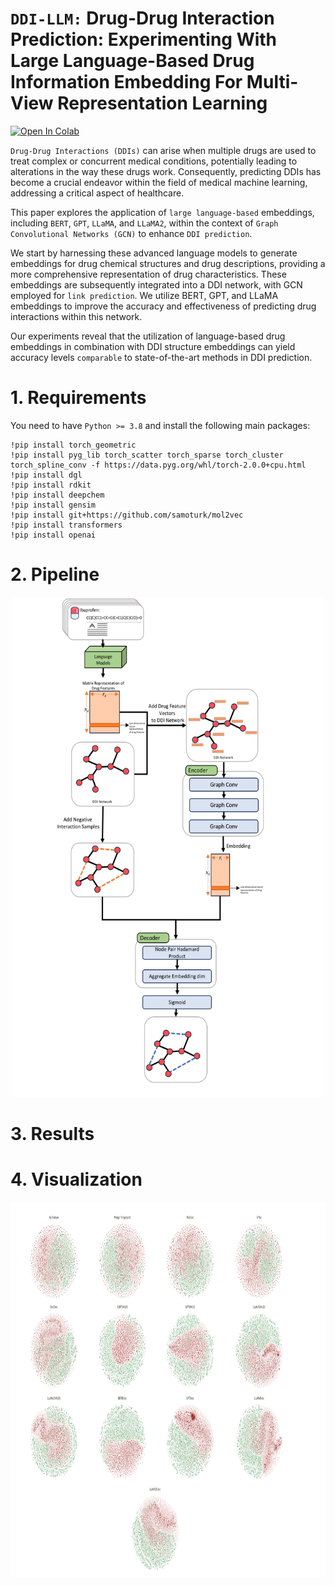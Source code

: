 # `DDI-LLM:` Drug-Drug Interaction Prediction: Experimenting With Large Language-Based Drug Information Embedding For Multi-View Representation Learning
[![Open In Colab](https://colab.research.google.com/assets/colab-badge.svg)](https://colab.research.google.com/drive/1qoXDJjS__UNPf93rh6i-HtLQlo0sFXoC?usp=sharing)

`Drug-Drug Interactions (DDIs)` can arise when multiple drugs are used to treat complex or concurrent medical conditions, potentially leading to alterations in the way these drugs work. Consequently, predicting DDIs has become a crucial endeavor within the field of medical machine learning, addressing a critical aspect of healthcare.

This paper explores the application of `large language-based` embeddings, including `BERT`, `GPT`, `LLaMA`, and `LLaMA2`, within the context of `Graph Convolutional Networks (GCN)` to enhance `DDI prediction`.

We start by harnessing these advanced language models to generate embeddings for drug chemical structures and drug descriptions, providing a more comprehensive representation of drug characteristics. These embeddings are subsequently integrated into a DDI network, with GCN employed for `link prediction`. We utilize BERT, GPT, and LLaMA embeddings to improve the accuracy and effectiveness of predicting drug interactions within this network.

Our experiments reveal that the utilization of language-based drug embeddings in combination with DDI structure embeddings can yield accuracy levels `comparable` to state-of-the-art methods in DDI prediction.



# 1. Requirements
You need to have `Python >= 3.8` and install the following main packages:
```
!pip install torch_geometric
!pip install pyg_lib torch_scatter torch_sparse torch_cluster torch_spline_conv -f https://data.pyg.org/whl/torch-2.0.0+cpu.html
!pip install dgl
!pip install rdkit
!pip install deepchem
!pip install gensim
!pip install git+https://github.com/samoturk/mol2vec
!pip install transformers
!pip install openai
```
# 2. Pipeline
<p align="center">
  <img width="500" height="800" src="https://github.com/sshaghayeghs/DDI-LLM/blob/main/Image/DDI_LM.png">
</p>

# 3. Results

# 4. Visualization
<p align="center">
  <img width="800" height="600" src="https://github.com/sshaghayeghs/DDI-LLM/blob/main/Image/GridVis.png">
</p>

